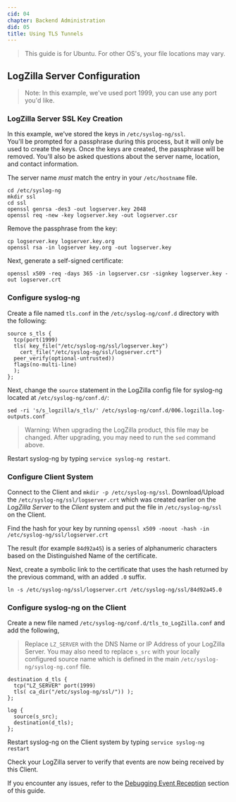 ```yaml
---
cid: 04
chapter: Backend Administration
did: 05
title: Using TLS Tunnels
---
```



>This guide is for Ubuntu.  For other OS's, your file locations may vary.

LogZilla Server Configuration
-----
>Note:  In this example, we've used port 1999, you can use any port you'd like.

### LogZilla Server SSL Key Creation
In this example, we've stored the keys in `/etc/syslog-ng/ssl`.  
You'll be prompted for a passphrase during this process, but it will only be
used to create the keys. Once the keys are created, the passphrase will be removed.
You'll also be asked questions about the server name, location, and contact information.

The server name *must* match the entry in your `/etc/hostname` file.

    cd /etc/syslog-ng
    mkdir ssl
    cd ssl
    openssl genrsa -des3 -out logserver.key 2048
    openssl req -new -key logserver.key -out logserver.csr

Remove the passphrase from the key:

    cp logserver.key logserver.key.org
    openssl rsa -in logserver key.org -out logserver.key

Next, generate a self-signed certificate:

    openssl x509 -req -days 365 -in logserver.csr -signkey logserver.key -out logserver.crt

### Configure syslog-ng
Create a file named `tls.conf` in the `/etc/syslog-ng/conf.d` directory with the following:

    source s_tls {
      tcp(port(1999)
      tls( key_file("/etc/syslog-ng/ssl/logserver.key")
        cert_file("/etc/syslog-ng/ssl/logserver.crt")
      peer_verify(optional-untrusted))
      flags(no-multi-line)
      );
    };
Next, change the `source` statement in the LogZilla config file for syslog-ng located at `/etc/syslog-ng/conf.d/`:

    sed -ri 's/s_logzilla/s_tls/' /etc/syslog-ng/conf.d/006.logzilla.log-outputs.conf

> Warning: When upgrading the LogZilla product, this file may be changed. After upgrading, you may need to run the `sed` command above.

Restart syslog-ng by typing `service syslog-ng restart`.

### Configure Client System

Connect to the Client and `mkdir -p /etc/syslog-ng/ssl`.
Download/Upload the `/etc/syslog-ng/ssl/logserver.crt` which was created earlier on the *LogZilla Server* to the *Client* system and put the file in `/etc/syslog-ng/ssl` on the Client.

Find the hash for your key by running `openssl x509 -noout -hash -in /etc/syslog-ng/ssl/logserver.crt`

The result (for example `84d92a45`) is a series of alphanumeric characters based on the Distinguished Name of the certificate.

Next, create a symbolic link to the certificate that uses the hash returned by the previous command, with an added `.0` suffix.

    ln -s /etc/syslog-ng/ssl/logserver.crt /etc/syslog-ng/ssl/84d92a45.0                

### Configure syslog-ng on the Client

Create a new file named `/etc/syslog-ng/conf.d/tls_to_LogZilla.conf` and add the following,
> Replace `LZ_SERVER` with the DNS Name or IP Address of your LogZilla Server.
> You may also need to replace `s_src` with your locally configured source name which is defined in the main `/etc/syslog-ng/syslog-ng.conf` file.

    destination d_tls {
      tcp("LZ_SERVER" port(1999)
      tls( ca_dir("/etc/syslog-ng/ssl/")) );
    };

    log {
      source(s_src);
      destination(d_tls);
    };

Restart syslog-ng on the Client system by typing `service syslog-ng restart`

Check your LogZilla server to verify that events are now being received by this Client.

If you encounter any issues, refer to the <a href="/help/receiving_events_from_other_systems/debugging_event_reception">Debugging Event Reception</a> section of this guide.
